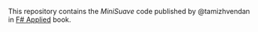 This repository contains the *MiniSuave* code published by @tamizhvendan 
in [F# Applied](http://products.tamizhvendan.in/fsharp-applied/) book.